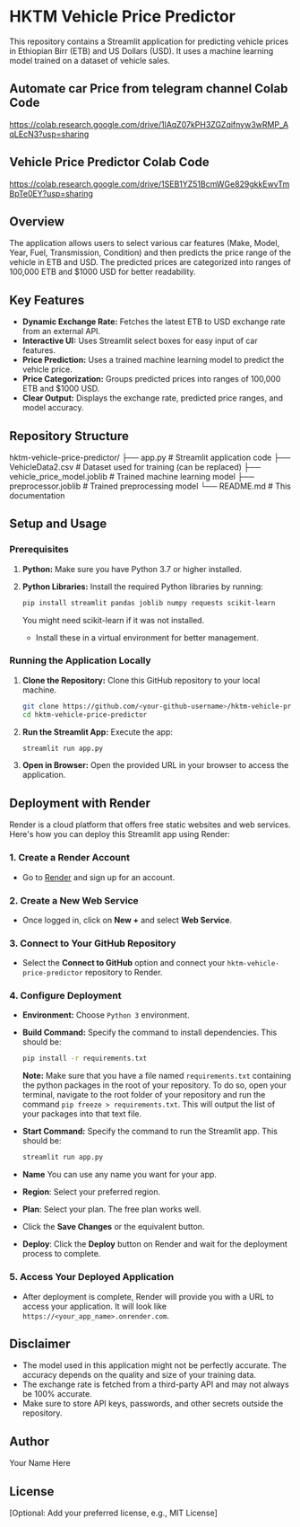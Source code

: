 # HKTM Vehicle Price Predictor

This repository contains a Streamlit application for predicting vehicle prices in Ethiopian Birr (ETB) and US Dollars (USD). It uses a machine learning model trained on a dataset of vehicle sales.

## Automate car Price from telegram channel Colab Code
https://colab.research.google.com/drive/1lAqZ07kPH3ZGZqifnyw3wRMP_AqLEcN3?usp=sharing

## Vehicle Price Predictor Colab Code
https://colab.research.google.com/drive/1SEB1YZ51BcmWGe829gkkEwvTmBpTe0EY?usp=sharing


## Overview

The application allows users to select various car features (Make, Model, Year, Fuel, Transmission, Condition) and then predicts the price range of the vehicle in ETB and USD. The predicted prices are categorized into ranges of 100,000 ETB and $1000 USD for better readability.

## Key Features

- **Dynamic Exchange Rate:** Fetches the latest ETB to USD exchange rate from an external API.
- **Interactive UI:** Uses Streamlit select boxes for easy input of car features.
- **Price Prediction:** Uses a trained machine learning model to predict the vehicle price.
- **Price Categorization:** Groups predicted prices into ranges of 100,000 ETB and $1000 USD.
- **Clear Output:** Displays the exchange rate, predicted price ranges, and model accuracy.

## Repository Structure

hktm-vehicle-price-predictor/
├── app.py # Streamlit application code
├── VehicleData2.csv # Dataset used for training (can be replaced)
├── vehicle_price_model.joblib # Trained machine learning model
├── preprocessor.joblib # Trained preprocessing model
└── README.md # This documentation

## Setup and Usage

### Prerequisites

1.  **Python:** Make sure you have Python 3.7 or higher installed.
2.  **Python Libraries:** Install the required Python libraries by running:

    ```bash
    pip install streamlit pandas joblib numpy requests scikit-learn
    ```

    You might need scikit-learn if it was not installed.

    - Install these in a virtual environment for better management.

### Running the Application Locally

1.  **Clone the Repository:** Clone this GitHub repository to your local machine.
    ```bash
    git clone https://github.com/<your-github-username>/hktm-vehicle-price-predictor.git
    cd hktm-vehicle-price-predictor
    ```
2.  **Run the Streamlit App:** Execute the app:
    ```bash
    streamlit run app.py
    ```
3.  **Open in Browser:** Open the provided URL in your browser to access the application.

## Deployment with Render

Render is a cloud platform that offers free static websites and web services. Here's how you can deploy this Streamlit app using Render:

### 1. Create a Render Account

- Go to [Render](https://render.com/) and sign up for an account.

### 2. Create a New Web Service

- Once logged in, click on **New +** and select **Web Service**.

### 3. Connect to Your GitHub Repository

- Select the **Connect to GitHub** option and connect your `hktm-vehicle-price-predictor` repository to Render.

### 4. Configure Deployment

- **Environment:** Choose `Python 3` environment.
- **Build Command:** Specify the command to install dependencies. This should be:
  ```bash
  pip install -r requirements.txt
  ```
  **Note:** Make sure that you have a file named `requirements.txt` containing the python packages in the root of your repository. To do so, open your terminal, navigate to the root folder of your repository and run the command `pip freeze > requirements.txt`. This will output the list of your packages into that text file.
- **Start Command:** Specify the command to run the Streamlit app. This should be:
  ```bash
  streamlit run app.py
  ```
- **Name** You can use any name you want for your app.
- **Region**: Select your preferred region.
- **Plan**: Select your plan. The free plan works well.

- Click the **Save Changes** or the equivalent button.
- **Deploy**: Click the **Deploy** button on Render and wait for the deployment process to complete.

### 5. Access Your Deployed Application

- After deployment is complete, Render will provide you with a URL to access your application. It will look like `https://<your_app_name>.onrender.com`.

## Disclaimer

- The model used in this application might not be perfectly accurate. The accuracy depends on the quality and size of your training data.
- The exchange rate is fetched from a third-party API and may not always be 100% accurate.
- Make sure to store API keys, passwords, and other secrets outside the repository.

## Author

Your Name Here

## License

[Optional: Add your preferred license, e.g., MIT License]
